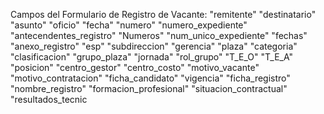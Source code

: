 Campos del Formulario de Registro de Vacante:
"remitente"
"destinatario"
"asunto"
"oficio"
"fecha"
"numero"
"numero_expediente"
"antecendentes_registro"
"Numeros"
"num_unico_expediente"
"fechas"
"anexo_registro"
"esp"
"subdireccion"
"gerencia"
"plaza"
"categoria"
"clasificacion"
"grupo_plaza"
"jornada"
"rol_grupo"
"T_E_O"
"T_E_A"
"posicion"
"centro_gestor"
"centro_costo" 
"motivo_vacante"
"motivo_contratacion"
"ficha_candidato"
"vigencia"
"ficha_registro"
"nombre_registro"
"formacion_profesional"
"situacion_contractual"
"resultados_tecnic
